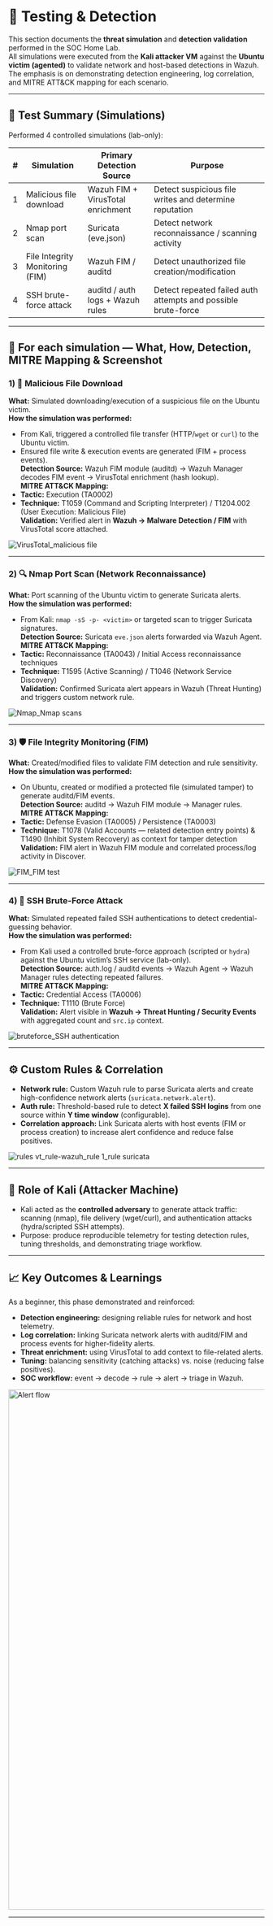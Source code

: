# 🧩 Testing & Detection

This section documents the **threat simulation** and **detection validation** performed in the SOC Home Lab.  
All simulations were executed from the **Kali attacker VM** against the **Ubuntu victim (agented)** to validate network
and host-based detections in Wazuh. The emphasis is on demonstrating detection engineering, log correlation,
and MITRE ATT&CK mapping for each scenario.

---

## 🔎 Test Summary (Simulations)
Performed 4 controlled simulations (lab-only):

| # | Simulation                           | Primary Detection Source                          | Purpose                                                       |
|---|--------------------------------------|---------------------------------------------------|---------------------------------------------------------------|
| 1 | Malicious file download              | Wazuh FIM + VirusTotal enrichment                 | Detect suspicious file writes and determine reputation        |
| 2 | Nmap port scan | Suricata (eve.json) | Detect network reconnaissance / scanning activity |
| 3 | File Integrity Monitoring (FIM)      | Wazuh FIM / auditd                                | Detect unauthorized file creation/modification                |
| 4 | SSH brute-force attack               | auditd / auth logs + Wazuh rules                  | Detect repeated failed auth attempts and possible brute-force |

---

## 🧪 For each simulation — What, How, Detection, MITRE Mapping & Screenshot

### 1) 🔸 Malicious File Download  
**What:** Simulated downloading/execution of a suspicious file on the Ubuntu victim.  
**How the simulation was performed:**  
- From Kali, triggered a controlled file transfer (HTTP/`wget` or `curl`) to the Ubuntu victim.  
- Ensured file write & execution events are generated (FIM + process events).  
**Detection Source:** Wazuh FIM module (auditd) → Wazuh Manager decodes FIM event → VirusTotal enrichment (hash lookup).  
**MITRE ATT&CK Mapping:**  
- **Tactic:** Execution (TA0002)  
- **Technique:** T1059 (Command and Scripting Interpreter) / T1204.002 (User Execution: Malicious File)  
**Validation:** Verified alert in **Wazuh → Malware Detection / FIM** with VirusTotal score attached.  

![VirusTotal_malicious file](https://github.com/user-attachments/assets/6ded9dbe-2139-414d-b7ca-a1618898c21b)

---

### 2) 🔍 Nmap Port Scan (Network Reconnaissance)  
**What:** Port scanning of the Ubuntu victim to generate Suricata alerts.  
**How the simulation was performed:**  
- From Kali: `nmap -sS -p- <victim>` or targeted scan to trigger Suricata signatures.  
**Detection Source:** Suricata `eve.json` alerts forwarded via Wazuh Agent.  
**MITRE ATT&CK Mapping:**  
- **Tactic:** Reconnaissance (TA0043) / Initial Access reconnaissance techniques  
- **Technique:** T1595 (Active Scanning) / T1046 (Network Service Discovery)  
**Validation:** Confirmed Suricata alert appears in Wazuh (Threat Hunting) and triggers custom network rule.  

![Nmap_Nmap scans](https://github.com/user-attachments/assets/0bc4ded4-edef-46e2-8fc7-2307837f9d09)

---

### 3) 🛡️ File Integrity Monitoring (FIM)  
**What:** Created/modified files to validate FIM detection and rule sensitivity.  
**How the simulation was performed:**  
- On Ubuntu, created or modified a protected file (simulated tamper) to generate auditd/FIM events.  
**Detection Source:** auditd → Wazuh FIM module → Manager rules.  
**MITRE ATT&CK Mapping:**  
- **Tactic:** Defense Evasion (TA0005) / Persistence (TA0003)  
- **Technique:** T1078 (Valid Accounts — related detection entry points) & T1490 (Inhibit System Recovery) as context for tamper detection  
**Validation:** FIM alert in Wazuh FIM module and correlated process/log activity in Discover.  

![FIM_FIM test](https://github.com/user-attachments/assets/97b6bf5a-f840-47c9-81d2-89fae923f185)

---

### 4) 🔐 SSH Brute-Force Attack  
**What:** Simulated repeated failed SSH authentications to detect credential-guessing behavior.  
**How the simulation was performed:**  
- From Kali used a controlled brute-force approach (scripted or `hydra`) against the Ubuntu victim’s SSH service (lab-only).  
**Detection Source:** auth.log / auditd events → Wazuh Agent → Wazuh Manager rules detecting repeated failures.  
**MITRE ATT&CK Mapping:**  
- **Tactic:** Credential Access (TA0006)  
- **Technique:** T1110 (Brute Force)  
**Validation:** Alert visible in **Wazuh → Threat Hunting / Security Events** with aggregated count and `src.ip` context.  

![bruteforce_SSH authentication](https://github.com/user-attachments/assets/653af38f-abdf-41a6-8765-54789151e380)

---

## ⚙️ Custom Rules & Correlation
- **Network rule:** Custom Wazuh rule to parse Suricata alerts and create high-confidence network alerts (`suricata.network.alert`).  
- **Auth rule:** Threshold-based rule to detect **X failed SSH logins** from one source within **Y time window** (configurable).  
- **Correlation approach:** Link Suricata alerts with host events (FIM or process creation) to increase alert confidence and reduce false positives.

![rules vt_rule-wazuh_rule 1_rule suricata](https://github.com/user-attachments/assets/abb84a54-73fb-4d35-a634-fea14bafbfc0)

---

## 🧠 Role of Kali (Attacker Machine)
- Kali acted as the **controlled adversary** to generate attack traffic: scanning (nmap), file delivery (wget/curl), and authentication attacks (hydra/scripted SSH attempts).  
- Purpose: produce reproducible telemetry for testing detection rules, tuning thresholds, and demonstrating triage workflow.

---

## 📈 Key Outcomes & Learnings
As a beginner, this phase demonstrated and reinforced:
- **Detection engineering:** designing reliable rules for network and host telemetry.  
- **Log correlation:** linking Suricata network alerts with auditd/FIM and process events for higher-fidelity alerts.  
- **Threat enrichment:** using VirusTotal to add context to file-related alerts.  
- **Tuning:** balancing sensitivity (catching attacks) vs. noise (reducing false positives).  
- **SOC workflow:** event → decode → rule → alert → triage in Wazuh.

<img width="1536" height="1024" alt="Alert flow" src="https://github.com/user-attachments/assets/b5d0a7a1-259e-4e1b-a436-4b881fc2448f" />

---
